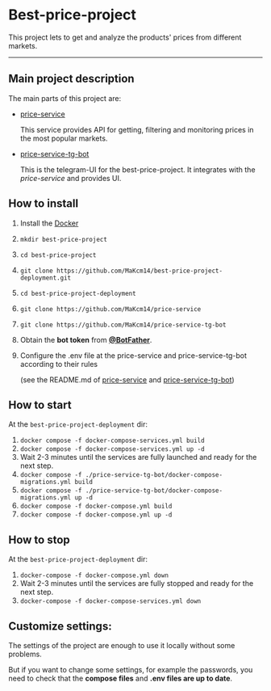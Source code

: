 # Best-price-project
This project lets to get and analyze the products' prices from different markets.

<hr>

## Main project description
The main parts of this project are:
- [price-service](https://github.com/MaKcm14/price-service)

  This service provides API for getting, filtering and monitoring prices in the most popular markets.

- [price-service-tg-bot](https://github.com/MaKcm14/price-service-tg-bot)

  This is the telegram-UI for the best-price-project. It integrates with the *price-service* and provides UI.

## How to install
1. Install the [Docker](https://docs.docker.com/engine/install/)
2. `mkdir best-price-project`
3. `cd best-price-project`
4. `git clone https://github.com/MaKcm14/best-price-project-deployment.git`
5. `cd best-price-project-deployment`
6. `git clone https://github.com/MaKcm14/price-service`
7. `git clone https://github.com/MaKcm14/price-service-tg-bot`
8. Obtain the **bot token** from [**@BotFather**](https://t.me/BotFather).
9. Configure the .env file at the price-service and price-service-tg-bot according to their rules

   (see the README.md of [price-service](https://github.com/MaKcm14/price-service) and [price-service-tg-bot](https://github.com/MaKcm14/price-service-tg-bot))

## How to start
At the `best-price-project-deployment` dir:
1. `docker compose -f docker-compose-services.yml build`
2. `docker compose -f docker-compose-services.yml up -d`
3. Wait 2-3 minutes until the services are fully launched and ready for the next step.
4. `docker compose -f ./price-service-tg-bot/docker-compose-migrations.yml build`
5. `docker compose -f ./price-service-tg-bot/docker-compose-migrations.yml up -d`
6. `docker compose -f docker-compose.yml build`
7. `docker compose -f docker-compose.yml up -d`

## How to stop
At the `best-price-project-deployment` dir:
1. `docker-compose -f docker-compose.yml down`
2. Wait 2-3 minutes until the services are fully stopped and ready for the next step.
3. `docker-compose -f docker-compose-services.yml down`

## Customize settings:
The settings of the project are enough to use it locally without some problems.

But if you want to change some settings, for example the passwords, you need to check that the **compose files** and **.env files are up to date**.
